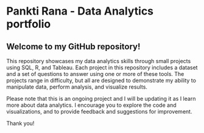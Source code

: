 # Pankti Rana - Data Analytics portfolio

## Welcome to my GitHub repository!

This repository showcases my data analytics skills through small projects using SQL, R, and Tableau. Each project in this repository includes a dataset and a set of questions to answer using one or more of these tools. The projects range in difficulty, but all are designed to demonstrate my ability to manipulate data, perform analysis, and visualize results.

Please note that this is an ongoing project and I will be updating it as I learn more about data analytics. I encourage you to explore the code and visualizations, and to provide feedback and suggestions for improvement. 

Thank you!
